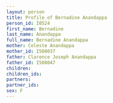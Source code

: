 ```yaml
---
layout: person
title: Profile of Bernadine Anandappa
person_id: I0524
first_name: Bernadine
last_name: Anandappa
full_name: Bernadine Anandappa
mother: Celeste Anandappa
mother_id: I500037
father: Clarence Joseph Anandappa
father_id: I500047
children:
children_ids:
partners:
partner_ids:
sex: F
---
```


